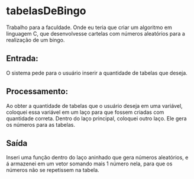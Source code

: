 # tabelasDeBingo
Trabalho para a faculdade.
Onde eu teria que criar um algoritmo em linguagem C, que desenvolvesse cartelas com números aleatórios para a realização de um bingo.

## Entrada:
O sistema pede para o usuário inserir a quantidade de tabelas que deseja.

## Processamento:
Ao obter a quantidade de tabelas que o usuário deseja em uma variável, 
coloquei essa variável em um laço para que fossem criadas com quantidade correta.
Dentro do laço principal, coloquei outro laço. Ele gera os números para as tabelas.

## Saída
Inseri uma função dentro do laço aninhado que gera números aleatórios, e á armazenei em um vetor somando mais 1 número nela,
para que os números não se repetissem na tabela.



